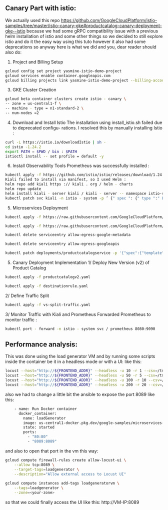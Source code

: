 ## Canary Part with istio:
We actually used this repo https://github.com/GoogleCloudPlatform/istio-samples/tree/master/istio-canary-gke#productcatalog-canary-deployment-gke--istio because we had some gRPC compatibility issue with a previous helm installation of istio and some other things so we decided to still explore istio and do it the easy way using this tuto however it also had some deprecations so anyway here is what we did and you, dear reader should also do:
1. Project and Billing Setup
```bash
gcloud config set project yasmine-istio-demo-project
gcloud services enable container.googleapis.com
gcloud billing projects link yasmine-istio-demo-project --billing-account=
```
3. GKE Cluster Creation
```bash
gcloud beta container clusters create istio - canary \
-- zone = us-central1-f \
-- machine - type = n1-standard-2 \
-- num-nodes =2
```

4. Download and Install Istio
The installation using install_istio.sh failed due to deprecated configu-
rations. I resolved this by manually installing Istio :
```bash
curl -L https://istio.io/downloadIstio | sh - 
cd istio -1.24.2
export PATH = $PWD / bin : $PATH
istioctl install -- set profile = default -y
```
6. Install Observability Tools
Prometheus was successfully installed :
```bash
kubectl apply -f https://github.com/istio/istio/releases/download/1.24.2/samples/addons/prometheus.yaml
Kiali failed to install via manifest, so I used Helm :
helm repo add kiali https :// kiali . org / helm - charts
helm repo update
helm install kiali - server kiali / kiali - server -- namespace istio-system --set auth.strategy = " anonymous "
kubectl patch svc kiali -n istio - system -p ’ {" spec ": {" type ":" LoadBalancer "}} ’
```
5. Microservices Deployment
```bash
kubectl apply -f https://raw.githubusercontent.com/GoogleCloudPlatform/microservices-demo/master/release/kubernetes-manifests.yaml

kubectl apply -f https://raw.githubusercontent.com/GoogleCloudPlatform/microservices-demo/master/release/istio-manifests.yaml

kubectl delete serviceentry allow-egress-google-metadata

kubectl delete serviceentry allow-egress-googleapis

kubectl patch deployments/productcatalogservice -p '{"spec":{"template":{"metadata":{"labels":{"version":"v1"}}}}}'
```

5. Canary Deployment Implementation
1/ Deploy New Version (v2) of Product Catalog

```bash
kubectl apply -f productcatalogv2.yaml

kubectl apply -f destinationrule.yaml
```
2/ Define Traffic Split
```bash
kubectl apply -f vs-split-traffic.yaml
```
3/ Monitor Traffic with Kiali and Prometheus Forwarded Prometheus to monitor traffic :
```bash
kubectl port - forward -n istio - system svc / prometheus 8080:9090
```

## Performance analysis:
This was done using the load generator VM and by running some scripts inside the container be it in a headless mode or with a UI:
like this:
```bash
locust --host="http://${FRONTEND_ADDR}" --headless -u 10 -r 1 --csv=/tmp/load_10_users
locust --host="http://${FRONTEND_ADDR}" --headless -u 50 -r 5 --csv=/tmp/load_50_users
locust --host="http://${FRONTEND_ADDR}" --headless -u 100 -r 10 --csv=/tmp/load_100_users
locust --host="http://${FRONTEND_ADDR}" --headless -u 200 -r 20 --csv=/tmp/load_200_users
```

also we had to change a little bit the ansible to expose the port 8089 like this:
```bash
    - name: Run Docker container
      docker_container:
        name: loadGenerator
        image: us-central1-docker.pkg.dev/google-samples/microservices-demo/loadgenerator:v0.10.2
        state: started
        ports:
          - "80:80"
          - "8089:8089"
```
and also to open that port in the vm this way:
```bash
gcloud compute firewall-rules create allow-locust-ui \
    --allow tcp:8089 \
    --target-tags=loadgenerator \
    --description="Allow external access to Locust UI"
    
gcloud compute instances add-tags loadgeneratorvm \
    --tags=loadgenerator \
    --zone=<your-zone>
```  
so that we could finally access the UI like this:
http://VM-IP:8089


